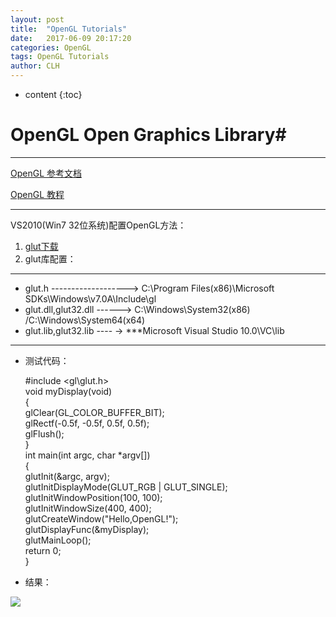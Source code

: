 ```yaml
---
layout: post
title:  "OpenGL Tutorials"
date:   2017-06-09 20:17:20 
categories: OpenGL
tags: OpenGL Tutorials
author: CLH
---
```


* content
{:toc}

# OpenGL Open Graphics Library#

----------
[OpenGL 参考文档](https://www.khronos.org/opengl/wiki/)

[OpenGL 教程](https://www.youtube.com/watch?v=yT46zoyy6v4&list=PLMA3q5SFwhSj43LJiHJ-r63FEnQJHDhkG)

----------
VS2010(Win7 32位系统)配置OpenGL方法：

1. [glut下载](http://www.opengl.org/resources/libraries/glut/glutdlls37beta.zip)
2. glut库配置：

----------
- glut.h ------------------->  C:\Program Files(x86)\Microsoft SDKs\Windows\v7.0A\Include\gl
- glut.dll,glut32.dll ------>  C:\Windows\System32(x86) /C:\Windows\System64(x64)
- glut.lib,glut32.lib ---- ->  \***Microsoft Visual Studio 10.0\VC\lib

----------



-  测试代码：

    #include <gl\glut.h>   
    void myDisplay(void)   
    {   
    	glClear(GL_COLOR_BUFFER_BIT);   
    	glRectf(-0.5f, -0.5f, 0.5f, 0.5f);   
    	glFlush();   
    }   
    int main(int argc, char *argv[])   
    {   
    	glutInit(&argc, argv);   
    	glutInitDisplayMode(GLUT_RGB | GLUT_SINGLE);   
    	glutInitWindowPosition(100, 100);   
    	glutInitWindowSize(400, 400);   
    	glutCreateWindow("Hello,OpenGL!");   
    	glutDisplayFunc(&myDisplay);   
    	glutMainLoop();   
    	return 0;   
    }  




- 结果：

![](http://i.imgur.com/SV3Av7G.jpg)